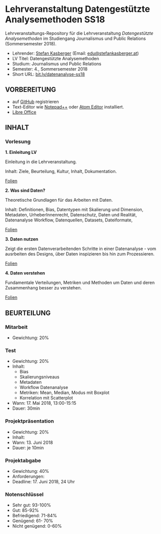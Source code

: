 # Lehrveranstaltung Datengestützte Analysemethoden SS18

Lehrveranstaltungs-Repository für die Lehrveranstaltung *Datengestützte Analysemethoden* im Studiengang Journalismus und Public Relations (Sommersemester 2018).

* Lehrender: [Stefan Kasberger](http://stefankasberger.at) (Email: edu@stefankasberger.at)
* LV Titel: Datengestützte Analysemethoden
* Studium: Journalismus und Public Relations
* Semester: 4., Sommersemester 2018
* Short URL: [bit.ly/datenanalyse-ss18](http://bit.ly/datenanalyse-ss18)

## VORBEREITUNG

* auf [GitHub](https://github.com) registrieren
* Text-Editor wie [Notepad++](https://notepad-plus-plus.org/) oder [Atom Editor](https://atom.io/) installiert.
* [Libre Office](https://de.libreoffice.org/)

## INHALT

### Vorlesung

**1. Einleitung LV**

Einleitung in die Lehrveranstaltung.


Inhalt: Ziele, Beurteilung, Kultur, Inhalt, Dokumentation.


[Folien](vorlesung/slides_1-einleitung.pdf)

**2. Was sind Daten?**

Theoretische Grundlagen für das Arbeiten mit Daten. 


Inhalt: Definitionen, Bias, Datentypen mit Skalierung und Dimension, Metadaten, UrheberInnenrecht, Datenschutz, Daten und Realität, Datenanalyse Workflow, Datenquellen, Datasets, Dateiformate, 


[Folien](vorlesung/slides_2-daten.pdf)

**3. Daten nutzen**

Zeigt die ersten Datenverarbeitenden Schritte in einer Datenanalyse - vom ausrbeiten des Designs, über Daten inspizieren bis hin zum Prozessieren. 

[Folien](vorlesung/slides_3-daten-nutzen.pdf)

**4. Daten verstehen**

Fundamentale Verteilungen, Metriken und Methoden um Daten und deren Zusammenhang besser zu verstehen. 

[Folien](vorlesung/slides_4-daten-auswerten.pdf)

## BEURTEILUNG

### Mitarbeit

* Gewichtung: 20%

### Test

* Gewichtung: 20%
* Inhalt: 
  * Bias
  * Skalierungsniveaus
  * Metadaten
  * Workflow Datenanalyse
  * Metriken: Mean, Median, Modus mit Boxplot
  * Korrelation mit Scatterplot
* Wann: 17. Mai 2018, 13:00-15:15
* Dauer: 30min

### Projektpräsentation

* Gewichtung: 20%
* Inhalt: 
* Wann: 13. Juni 2018
* Dauer: je 10min

### Projektabgabe

* Gewichtung: 40%
* Anforderungen: 
* Deadline: 17. Juni 2018, 24 Uhr

### Notenschlüssel

* Sehr gut: 93-100%
* Gut: 85-92%
* Befriedigend: 71-84%
* Genügend: 61- 70%
* Nicht genügend: 0-60%



